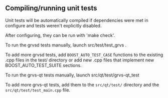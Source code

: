 Compiling/running unit tests
------------------------------------

Unit tests will be automatically compiled if dependencies were met in configure
and tests weren't explicitly disabled.

After configuring, they can be run with 'make check'.

To run the grvsd tests manually, launch src/test/test_grvs .

To add more grvsd tests, add `BOOST_AUTO_TEST_CASE` functions to the existing
.cpp files in the test/ directory or add new .cpp files that
implement new BOOST_AUTO_TEST_SUITE sections.

To run the grvs-qt tests manually, launch src/qt/test/grvs-qt_test

To add more grvs-qt tests, add them to the `src/qt/test/` directory and
the `src/qt/test/test_main.cpp` file.
